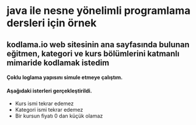 # java ile nesne yönelimli programlama dersleri için örnek 
## kodlama.io web sitesinin ana sayfasında bulunan eğitmen, kategori ve kurs bölümlerini katmanlı mimaride kodlamak istedim
#### Çoklu loglama yapısını simule etmeye çalıştım.

#### Aşağıdaki isterleri gerçekleştirildi.
* Kurs ismi tekrar edemez
* Kategori ismi tekrar edemez
* Bir kursun fiyatı 0 dan küçük olamaz
